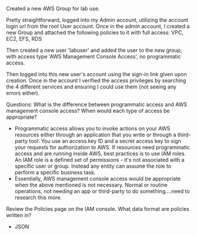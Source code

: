 Created a new AWS Group for lab use.

Pretty straightforward, logged into my Admin account, utilizing the account login url from the root User account. Once in the admin account, I created a new Group and attached the following policies to it with full access:
VPC, EC2, EFS, RDS

Then created a new user 'labuser' and added the user to the new group, with access type 'AWS Management Console Access', no programmatic access.

Then logged into this new user's account using the sign-in link given upon creation. Once in the account I verified the access privileges by searching the 4 different services and ensuring I could use them (not seeing any errors either).

Questions:
What is the difference between programmatic access and AWS management console access? When would each type of access be appropriate?

- Programmatic access allows you to invoke actions on your AWS resources either through an application that you write or through a third-party tool. You use an access key ID and a secret access key to sign your requests for authorization to AWS. If resources need programmatic access and are running inside AWS, best practices is to use IAM roles. An IAM role is a defined set of permissions - it's not associated with a specific user or group. Instead any entity can assume the role to perform a specific business task.
- Essentially, AWS management console access would be appropriate when the above mentioned is not necessary. Normal or routine operations, not needing an app or third-party to do something....need to research this more.

Review the Policies page on the IAM console. What data format are policies written in?

- JSON
